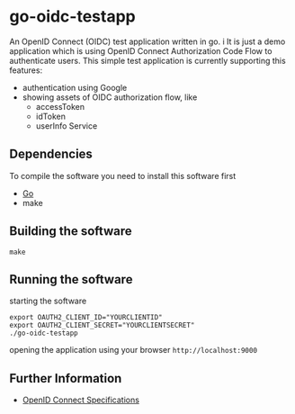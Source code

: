 # go-oidc-testapp

An OpenID Connect (OIDC) test application written in go. i
It is just a demo application which is using OpenID Connect Authorization Code Flow to authenticate users.
This simple test application is currently supporting this features:

* authentication using Google
* showing assets of OIDC authorization flow, like
    * accessToken
    * idToken
    * userInfo Service

## Dependencies

To compile the software you need to install this software first

* [Go](https://golang.org)
* make

## Building the software

```
make
```

## Running the software

starting the software
```
export OAUTH2_CLIENT_ID="YOURCLIENTID"
export OAUTH2_CLIENT_SECRET="YOURCLIENTSECRET"
./go-oidc-testapp
```

opening the application using your browser `http://localhost:9000`


## Further Information

* [OpenID Connect Specifications](https://openid.net/developers/specs/)
